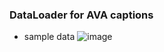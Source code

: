 ### DataLoader for AVA captions
* sample data
![image](https://github.com/qowngus33/AVA_captioning_dataLodaer/assets/83813866/354cee1c-142e-466e-9b24-d5929c8f2386)

